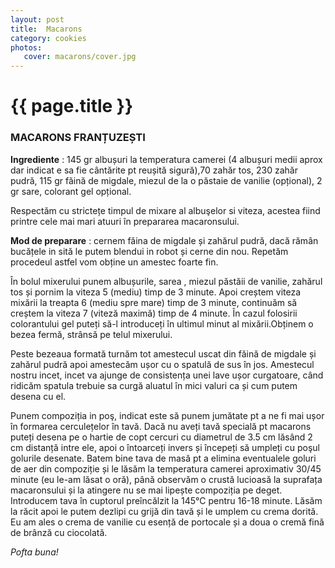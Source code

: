 ```yaml
---
layout: post
title:  Macarons
category: cookies
photos:
   cover: macarons/cover.jpg
---
```


# {{ page.title }}

### MACARONS FRANȚUZEȘTI

**Ingrediente** : 145 gr albușuri la temperatura camerei (4 albușuri medii aprox dar indicat e sa fie cântărite pt reușită sigură),70 zahăr tos, 230 zahăr pudră, 115 gr făină de migdale, miezul de la o păstaie de vanilie (opțional), 2 gr sare, colorant gel opțional.

Respectăm cu strictețe timpul de mixare al albuşelor si viteza, acestea fiind printre cele mai mari atuuri în prepararea macaronsului.

**Mod de preparare** : cernem făina de migdale și zahărul pudră, dacă rămân bucățele in sită le putem blendui in robot și cerne din nou. Repetăm procedeul astfel vom obține un amestec foarte fin.

În bolul mixerului punem albușurile, sarea , miezul păstăii de vanilie, zahărul tos și pornim la viteza 5 (mediu) timp de 3 minute. Apoi creștem viteza mixării la treapta 6 (mediu spre mare) timp de 3 minute, continuăm să creștem la viteza 7 (viteză maximă) timp de 4 minute. În cazul folosirii colorantului gel puteți să-l introduceți în ultimul minut al mixării.Obținem o bezea fermă, strânsă pe telul mixerului.

Peste bezeaua formată turnăm tot amestecul uscat din făină de migdale și zahărul pudră apoi amestecăm ușor cu o spatulă de sus în  jos. Amestecul nostru incet, incet va ajunge de consistența unei lave ușor curgatoare, când ridicăm spatula trebuie sa curgă aluatul în mici valuri ca și cum putem desena cu el.

Punem compoziția in poş, indicat este să punem jumătate pt a ne fi mai ușor în formarea cerculețelor în tavă. Dacă nu aveți tavă specială pt macarons puteți desena pe o hartie de copt cercuri cu diametrul de 3.5 cm lăsând 2 cm distanță intre ele, apoi o întoarceți invers și începeți să umpleți cu poşul golurile desenate.  Batem bine tava de masă pt a elimina eventualele goluri de aer din compoziție și le lăsăm la temperatura camerei aproximativ 30/45 minute (eu le-am lăsat o oră), până observăm o crustă lucioasă la suprafața macaronsului și la atingere nu se mai lipește compoziția pe deget. Introducem tava în cuptorul preîncălzit la 145°C pentru 16-18 minute. Lăsăm la răcit apoi le putem dezlipi cu grijă din tavă și le umplem cu crema dorită. Eu am ales o crema de vanilie cu esență de portocale și a doua o cremă fină de brânză cu ciocolată.

*Pofta buna!*